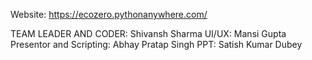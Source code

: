 Website: https://ecozero.pythonanywhere.com/

TEAM LEADER AND CODER: Shivansh Sharma
UI/UX: Mansi Gupta
Presentor and Scripting: Abhay Pratap Singh
PPT: Satish Kumar Dubey
